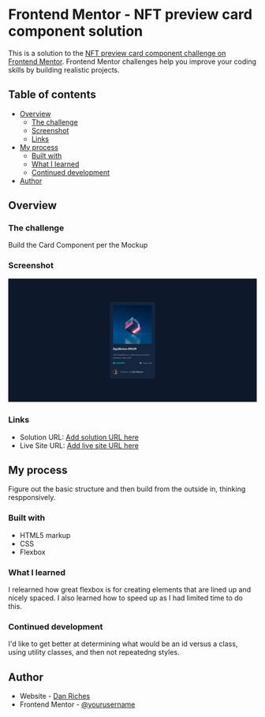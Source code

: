 # Frontend Mentor - NFT preview card component solution

This is a solution to the [NFT preview card component challenge on Frontend Mentor](https://www.frontendmentor.io/challenges/nft-preview-card-component-SbdUL_w0U). Frontend Mentor challenges help you improve your coding skills by building realistic projects.

## Table of contents

- [Overview](#overview)
  - [The challenge](#the-challenge)
  - [Screenshot](#screenshot)
  - [Links](#links)
- [My process](#my-process)
  - [Built with](#built-with)
  - [What I learned](#what-i-learned)
  - [Continued development](#continued-development)
- [Author](#author)

## Overview

### The challenge

Build the Card Component per the Mockup

### Screenshot

![](./screenshot.png)

### Links

- Solution URL: [Add solution URL here](https://danrichdan.github.io/nft-card-component/)
- Live Site URL: [Add live site URL here](https://danriches.com)

## My process

Figure out the basic structure and then build from the outside in, thinking respponsively.

### Built with

- HTML5 markup
- CSS
- Flexbox

### What I learned

I relearned how great flexbox is for creating elements that are lined up and nicely spaced. I also learned how to speed up as I had limited time to do this.

### Continued development

I'd like to get better at determining what would be an id versus a class, using utility classes, and then not repeatedng styles.

## Author

- Website - [Dan Riches](https://www.danriches.com)
- Frontend Mentor - [@yourusername](https://www.frontendmentor.io/profile/danrichdan)
